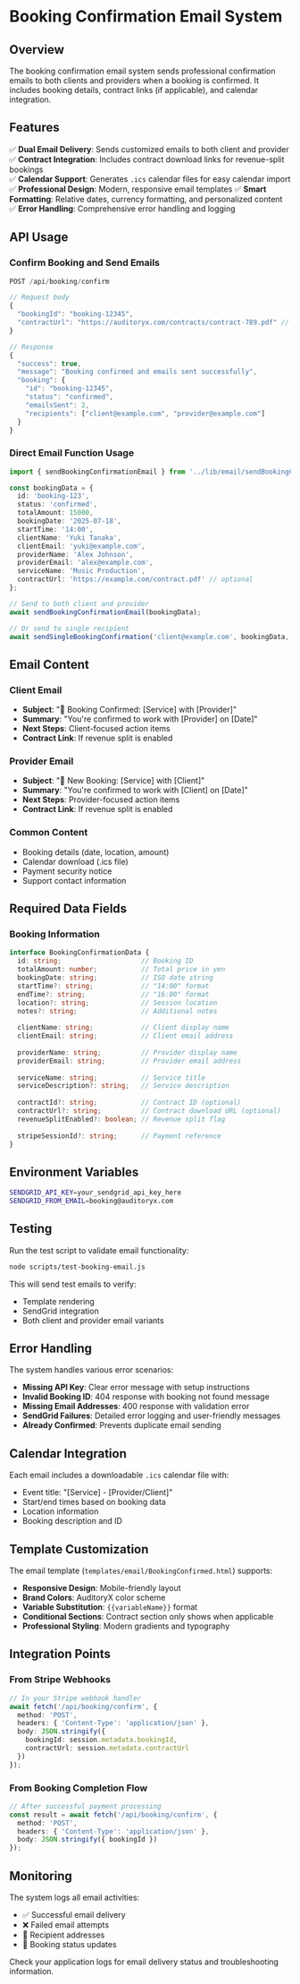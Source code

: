 # Booking Confirmation Email System

## Overview

The booking confirmation email system sends professional confirmation emails to both clients and providers when a booking is confirmed. It includes booking details, contract links (if applicable), and calendar integration.

## Features

✅ **Dual Email Delivery**: Sends customized emails to both client and provider
✅ **Contract Integration**: Includes contract download links for revenue-split bookings  
✅ **Calendar Support**: Generates `.ics` calendar files for easy calendar import
✅ **Professional Design**: Modern, responsive email templates
✅ **Smart Formatting**: Relative dates, currency formatting, and personalized content
✅ **Error Handling**: Comprehensive error handling and logging

## API Usage

### Confirm Booking and Send Emails

```typescript
POST /api/booking/confirm

// Request body
{
  "bookingId": "booking-12345",
  "contractUrl": "https://auditoryx.com/contracts/contract-789.pdf" // optional
}

// Response
{
  "success": true,
  "message": "Booking confirmed and emails sent successfully",
  "booking": {
    "id": "booking-12345",
    "status": "confirmed", 
    "emailsSent": 2,
    "recipients": ["client@example.com", "provider@example.com"]
  }
}
```

### Direct Email Function Usage

```typescript
import { sendBookingConfirmationEmail } from '../lib/email/sendBookingConfirmationEmail';

const bookingData = {
  id: 'booking-123',
  status: 'confirmed',
  totalAmount: 15000,
  bookingDate: '2025-07-18',
  startTime: '14:00',
  clientName: 'Yuki Tanaka',
  clientEmail: 'yuki@example.com',
  providerName: 'Alex Johnson', 
  providerEmail: 'alex@example.com',
  serviceName: 'Music Production',
  contractUrl: 'https://example.com/contract.pdf' // optional
};

// Send to both client and provider
await sendBookingConfirmationEmail(bookingData);

// Or send to single recipient
await sendSingleBookingConfirmation('client@example.com', bookingData, 'client');
```

## Email Content

### Client Email
- **Subject**: "🎉 Booking Confirmed: [Service] with [Provider]"
- **Summary**: "You're confirmed to work with [Provider] on [Date]"
- **Next Steps**: Client-focused action items
- **Contract Link**: If revenue split is enabled

### Provider Email  
- **Subject**: "🎵 New Booking: [Service] with [Client]"
- **Summary**: "You're confirmed to work with [Client] on [Date]"
- **Next Steps**: Provider-focused action items
- **Contract Link**: If revenue split is enabled

### Common Content
- Booking details (date, location, amount)
- Calendar download (.ics file)
- Payment security notice
- Support contact information

## Required Data Fields

### Booking Information
```typescript
interface BookingConfirmationData {
  id: string;                    // Booking ID
  totalAmount: number;           // Total price in yen
  bookingDate: string;           // ISO date string
  startTime?: string;            // "14:00" format
  endTime?: string;              // "16:00" format  
  location?: string;             // Session location
  notes?: string;                // Additional notes
  
  clientName: string;            // Client display name
  clientEmail: string;           // Client email address
  
  providerName: string;          // Provider display name
  providerEmail: string;         // Provider email address
  
  serviceName: string;           // Service title
  serviceDescription?: string;   // Service description
  
  contractId?: string;           // Contract ID (optional)
  contractUrl?: string;          // Contract download URL (optional)
  revenueSplitEnabled?: boolean; // Revenue split flag
  
  stripeSessionId?: string;      // Payment reference
}
```

## Environment Variables

```bash
SENDGRID_API_KEY=your_sendgrid_api_key_here
SENDGRID_FROM_EMAIL=booking@auditoryx.com
```

## Testing

Run the test script to validate email functionality:

```bash
node scripts/test-booking-email.js
```

This will send test emails to verify:
- Template rendering
- SendGrid integration
- Both client and provider email variants

## Error Handling

The system handles various error scenarios:

- **Missing API Key**: Clear error message with setup instructions
- **Invalid Booking ID**: 404 response with booking not found message  
- **Missing Email Addresses**: 400 response with validation error
- **SendGrid Failures**: Detailed error logging and user-friendly messages
- **Already Confirmed**: Prevents duplicate email sending

## Calendar Integration

Each email includes a downloadable `.ics` calendar file with:
- Event title: "[Service] - [Provider/Client]"  
- Start/end times based on booking data
- Location information
- Booking description and ID

## Template Customization

The email template (`templates/email/BookingConfirmed.html`) supports:

- **Responsive Design**: Mobile-friendly layout
- **Brand Colors**: AuditoryX color scheme
- **Variable Substitution**: `{{variableName}}` format
- **Conditional Sections**: Contract section only shows when applicable
- **Professional Styling**: Modern gradients and typography

## Integration Points

### From Stripe Webhooks
```typescript
// In your Stripe webhook handler
await fetch('/api/booking/confirm', {
  method: 'POST',
  headers: { 'Content-Type': 'application/json' },
  body: JSON.stringify({ 
    bookingId: session.metadata.bookingId,
    contractUrl: session.metadata.contractUrl 
  })
});
```

### From Booking Completion Flow
```typescript
// After successful payment processing
const result = await fetch('/api/booking/confirm', {
  method: 'POST', 
  headers: { 'Content-Type': 'application/json' },
  body: JSON.stringify({ bookingId })
});
```

## Monitoring

The system logs all email activities:
- ✅ Successful email delivery
- ❌ Failed email attempts  
- 📧 Recipient addresses
- 🔄 Booking status updates

Check your application logs for email delivery status and troubleshooting information.
